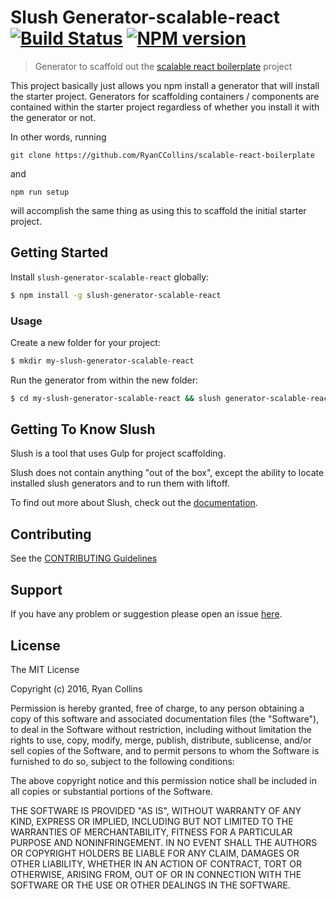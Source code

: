 # Slush Generator-scalable-react [![Build Status](https://secure.travis-ci.org/ryanccollins/slush-generator-scalable-react.png?branch=master)](https://travis-ci.org/ryanccollins/slush-generator-scalable-react) [![NPM version](https://badge-me.herokuapp.com/api/npm/slush-generator-scalable-react.png)](http://badges.enytc.com/for/npm/slush-generator-scalable-react)

> Generator to scaffold out the [scalable react boilerplate](https://github.com/RyanCCollins/scalable-react-boilerplate) project

This project basically just allows you npm install a generator that will install the starter project.  Generators for scaffolding containers / components are contained within the starter project regardless of whether you install it with the generator or not.

In other words, running
```
git clone https://github.com/RyanCCollins/scalable-react-boilerplate
```
and

```
npm run setup
```

will accomplish the same thing as using this to scaffold the initial starter project.

## Getting Started

Install `slush-generator-scalable-react` globally:

```bash
$ npm install -g slush-generator-scalable-react
```

### Usage

Create a new folder for your project:

```bash
$ mkdir my-slush-generator-scalable-react
```

Run the generator from within the new folder:

```bash
$ cd my-slush-generator-scalable-react && slush generator-scalable-react
```

## Getting To Know Slush

Slush is a tool that uses Gulp for project scaffolding.

Slush does not contain anything "out of the box", except the ability to locate installed slush generators and to run them with liftoff.

To find out more about Slush, check out the [documentation](https://github.com/slushjs/slush).

## Contributing

See the [CONTRIBUTING Guidelines](https://github.com/ryanccollins/slush-generator-scalable-react/blob/master/CONTRIBUTING.md)

## Support
If you have any problem or suggestion please open an issue [here](https://github.com/ryanccollins/slush-generator-scalable-react/issues).

## License

The MIT License

Copyright (c) 2016, Ryan Collins

Permission is hereby granted, free of charge, to any person
obtaining a copy of this software and associated documentation
files (the "Software"), to deal in the Software without
restriction, including without limitation the rights to use,
copy, modify, merge, publish, distribute, sublicense, and/or sell
copies of the Software, and to permit persons to whom the
Software is furnished to do so, subject to the following
conditions:

The above copyright notice and this permission notice shall be
included in all copies or substantial portions of the Software.

THE SOFTWARE IS PROVIDED "AS IS", WITHOUT WARRANTY OF ANY KIND,
EXPRESS OR IMPLIED, INCLUDING BUT NOT LIMITED TO THE WARRANTIES
OF MERCHANTABILITY, FITNESS FOR A PARTICULAR PURPOSE AND
NONINFRINGEMENT. IN NO EVENT SHALL THE AUTHORS OR COPYRIGHT
HOLDERS BE LIABLE FOR ANY CLAIM, DAMAGES OR OTHER LIABILITY,
WHETHER IN AN ACTION OF CONTRACT, TORT OR OTHERWISE, ARISING
FROM, OUT OF OR IN CONNECTION WITH THE SOFTWARE OR THE USE OR
OTHER DEALINGS IN THE SOFTWARE.
